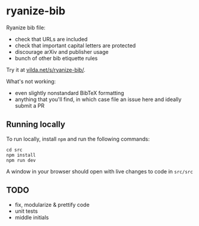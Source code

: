 # ryanize-bib

Ryanize bib file:
- check that URLs are included
- check that important capital letters are protected
- discourage arXiv and publisher usage
- bunch of other bib etiquette rules

Try it at [vilda.net/s/ryanize-bib/](https://vilda.net/s/ryanize-bib/).

What's not working:
- even slightly nonstandard BibTeX formatting
- anything that you'll find, in which case file an issue here and ideally submit a PR


## Running locally

To run locally, install `npm` and run the following commands:
```
cd src
npm install
npm run dev
```

A window in your browser should open with live changes to code in `src/src`

## TODO

- fix, modularize & prettify code
- unit tests
- middle initials
